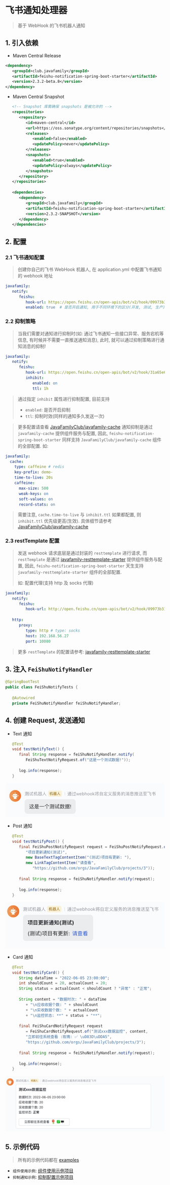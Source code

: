 # 飞书通知处理器

> 基于 WebHook 的飞书机器人通知

## 1. 引入依赖

* Maven Central Release

``` xml
<dependency>
   <groupId>club.javafamily</groupId>
   <artifactId>feishu-notification-spring-boot-starter</artifactId>
   <version>2.3.2-beta.8</version>
</dependency>
```

* Maven Central Snapshot

``` xml
   <!-- Snapshot 库需确保 snapshots 是被允许的 -->
   <repositories>
      <repository>
         <id>maven-central</id>
         <url>https://oss.sonatype.org/content/repositories/snapshots</url>
         <releases>
            <enabled>false</enabled>
            <updatePolicy>never</updatePolicy>
         </releases>
         <snapshots>
            <enabled>true</enabled>
            <updatePolicy>always</updatePolicy>
         </snapshots>
      </repository>
   </repositories>

   <dependencies>
      <dependency>
         <groupId>club.javafamily</groupId>
         <artifactId>feishu-notification-spring-boot-starter</artifactId>
         <version>2.3.2-SNAPSHOT</version>
      </dependency>
   </dependencies>
```

## 2. 配置

### 2.1 飞书通知配置

> 创建你自己的飞书 WebHook 机器人, 在 application.yml 中配置飞书通知的 webhook 地址

```yml
javafamily:
   notify:
      feishu:
         hook-url: https://open.feishu.cn/open-apis/bot/v2/hook/09973b31-0c1a-4924-b900-6173bb429644
         enabled: true  # 是否开启通知, 用于不同环境下的区分(开发, 测试, 生产), 默认为 true
```

### 2.2 抑制策略

> 当我们需要对通知进行抑制时(如: 通过飞书通知一些接口异常、服务宕机等信息, 有时候并不需要一直推送通知消息), 此时, 就可以通过抑制策略进行通知消息的抑制!

```yml
javafamily:
   notify:
      feishu:
         hook-url: https://open.feishu.cn/open-apis/bot/v2/hook/31a65e6b-0dab-491c-8de9-df3d16c19050
         inhibit:
            enabled: on
            ttl: 1h
```

> 通过指定 `inhibit` 属性进行抑制配置, 目前支持
> * `enabled`: 是否开启抑制
> * `ttl`: 抑制时效(同样的通知多久发送一次)

> 更多配置请查看 [JavaFamilyClub/javafamily-cache](https://github.com/JavaFamilyClub/javafamily-cache) 
> 通知抑制是通过 `javafamily-cache` 提供组件服务与配置, 因此,
> `feishu-notification-spring-boot-starter` 同样支持 `JavaFamilyClub/javafamily-cache` 组件的全部配置. 
> 如:

```yml
javafamily:
  cache:
    type: caffeine # redis
    key-prefix: demo-
    time-to-live: 20s
    caffeine:
      max-size: 500
      weak-keys: on
      soft-values: on
      record-stats: on
```

> 需要注意, `cache.time-to-live` 与 `inhibit.ttl` 如果都配置, 则 `inhibit.ttl` 优先级更高(生效). 
> 具体细节请参考 [JavaFamilyClub/javafamily-cache](https://github.com/JavaFamilyClub/javafamily-cache)

### 2.3 restTemplate 配置

> 发送 webhook 请求底层是通过封装的 `resttemplate` 进行请求,
> 而 `restTemplate` 是通过 [javafamily-resttemplate-starter](https://github.com/JavaFamilyClub/javafamily-core/tree/main/javafamily-resttemplate-starter)
> 提供组件服务与配置, 因此, `feishu-notification-spring-boot-starter` 天生支持 `javafamily-resttemplate-starter` 组件的全部配置.
>
> 如: 配置代理(支持 http 及 socks 代理)

``` yml
javafamily:
   notify:
      feishu:
         hook-url: http://open.feishu.cn/open-apis/bot/v2/hook/09973b31-0c1a-4924-b900-6173bb429644

   http:
      proxy:
         type: http # type: socks
         host: 192.168.56.27
         port: 10080
```

> 更多 `restTemplate` 的配置请参考: [javafamily-resttemplate-starter](https://github.com/JavaFamilyClub/javafamily-core/tree/main/javafamily-resttemplate-starter)

## 3. 注入 `FeiShuNotifyHandler`

``` java
@SpringBootTest
public class FeiShuNotifyTests {

   @Autowired
   private FeiShuNotifyHandler feiShuNotifyHandler;
```

## 4. 创建 Request, 发送通知

* Text 通知

```java
   @Test
   void testNotifyText() {
      final String response = feiShuNotifyHandler.notify(
         FeiShuTextNotifyRequest.of("这是一个测试数据!"));

      log.info(response);
   }
```

![image-20220806170743367](img/README//image-20220806170743367.png)

* Post 通知

```java
   @Test
   void testNotifyPost() {
      final FeiShuPostNotifyRequest request = FeiShuPostNotifyRequest.of(
         "项目更新通知(测试)",
         new BaseTextTagContentItem("(测试)项目有更新: "),
         new LinkTagContentItem("请查看",
            "https://github.com/orgs/JavaFamilyClub/projects/3"));

      final String response = feiShuNotifyHandler.notify(request);

      log.info(response);
   }
```

![image-20220806170844395](img/README//image-20220806170844395.png)

* Card 通知

``` java
   @Test
   void testNotifyCard() {
      String dataTime = "2022-06-05 23:00:00";
      int shouldCount = 20, actualCount = 20;
      String status = actualCount < shouldCount ? "异常" : "正常";

      String content = "数据时次: " + dataTime
         + "\n应收收据个数: " + shouldCount
         + "\n实收数据个数: " + actualCount
         + "\n监控状态: **" + status + "**";

      final FeiShuCardNotifyRequest request
         = FeiShuCardNotifyRequest.of("测试xxx数据监控", content,
         "立即前往系统查看 :玫瑰:️ ✅ \uD83D\uDDA5️",
         "https://github.com/orgs/JavaFamilyClub/projects/3");

      final String response = feiShuNotifyHandler.notify(request);

      log.info(response);
   }
```

![image-20220806170925022](img/README//image-20220806170925022.png)

## 5. 示例代码

> 所有的示例代码都在 [examples](./examples)

* `组件使用示例`: [组件使用示例项目](./examples/demo-notification-manager)
* `抑制通知示例`: [抑制配置示例项目](./examples/demo-notification-manager-inhibit)
